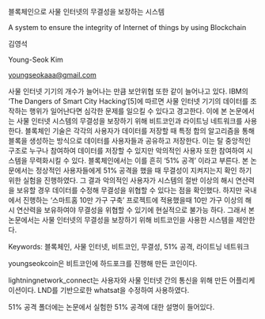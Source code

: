 블록체인으로 사물 인터넷의 무결성을 보장하는 시스템

A system to ensure the integrity of Internet of things by using Blockchain


김영석

Young-Seok Kim

youngseokaaa@gmail.com


사물 인터넷 기기의 개수가 늘어나는 만큼 보안위협 또한 같이 늘어나고 있다. IBM의 ‘The Dangers of Smart City Hacking’[5]에 따르면 사물 인터넷 기기의 데이터를 조작하는 행위가 일어난다면 심각한 문제를 일으킬 수 있다고 경고한다. 이에 본 논문에서는 사물 인터넷 시스템의 무결성을 보장하기 위해 비트코인과 라이트닝 네트워크를 사용한다. 블록체인 기술은 각각의 사용자가 데이터를 저장할 때 특정 합의 알고리즘을 통해 블록을 생성하는 방식으로 데이터를 사용자들과 공유하고 저장한다. 이는 탈 중앙적인 구조로 누구나 참여하여 데이터를 저장할 수 있지만 악의적인 사용자 또한 참여하여 시스템을 무력화시킬 수 있다. 블록체인에서는 이를 흔히 ‘51% 공격’ 이라고 부른다. 본 논문에서는 정상적인 사용자들에게 51% 공격을 했을 때 무결성이 지켜지는지 확인 하기 위한 실험을 진행하였다. 그 결과 악의적인 사용자가 시스템의 절반 이상의 해시 연산력을 보유할 경우 데이터를 수정해 무결성을 위협할 수 있다는 점을 확인했다. 하지만 국내에서 진행하는 ‘스마트홈 10만 가구 구축’ 프로젝트에 적용했을때 10만 가구 이상의 해시 연산력을 보유하여야 무결성을 위협할 수 있기에 현실적으로 불가능 하다. 그래서 본 논문에서는 사물 인터넷의 무결성을 보장하기 위해 비트코인을 사용한 시스템을 제안한다.

Keywords: 블록체인, 사물 인터넷, 비트코인, 무결성, 51% 공격, 라이트닝 네트워크


youngseokcoin은 비트코인에 하드포크를 진행해 만든 코인이다.

lightningnetwork_connect는 사용자와 사물 인터넷 간의 통신을 위해 만든 어플리케이션이다. LND를 기반으로한 whatsat을 수정하여 사용하였다.

51% 공격 폴더에는 논문에서 실험한 51% 공격에 대한 설명이 들어있다.
